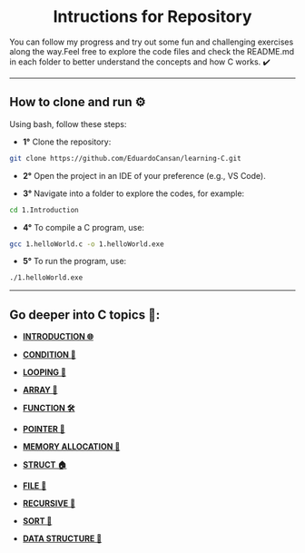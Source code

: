 # <center>Intructions for Repository<center>

You can follow my progress and try out some fun and challenging exercises along the way.Feel free to explore the code files and check the README.md in each folder to better understand the concepts and how C works. ✔️

---

## How to clone and run ⚙️

Using bash, follow these steps:<br>

- **1°** Clone the repository:

```bash
git clone https://github.com/EduardoCansan/learning-C.git
```

- **2°** Open the project in an IDE of your preference (e.g., VS Code).

- **3°** Navigate into a folder to explore the codes, for example:

```bash
cd 1.Introduction
```

- **4°** To compile a C program, use:

```bash
gcc 1.helloWorld.c -o 1.helloWorld.exe
```

- **5°** To run the program, use:

```bash
./1.helloWorld.exe
```

---

## Go deeper into C topics 💫:


- <b>[INTRODUCTION 🌐](1.Introduction/README.md)

- [CONDITION 🔀](2.Condition/README.md)

- [LOOPING 🔄](3.Looping/README.md)

- [ARRAY 🔢](4.Arrays/README.md)

- [FUNCTION 🛠️](5.Funciton/README.md)

- [POINTER 📌](6.Pointer/README.md)

- [MEMORY ALLOCATION 💾](7.MemoryAllocation/README.md)

- [STRUCT 🏠](8.Struct/README.md)

- [FILE 📑](9.File/README.md)

- [RECURSIVE 👥](10.Recursive/README.md)

- [SORT 🧩](11.Sort/README.md)

- [DATA STRUCTURE 🌱](12.DataStructure/README.md)

 </b>